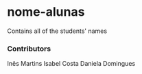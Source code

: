 # nome-alunas
Contains all of the students' names

### Contributors
Inês Martins
Isabel Costa
Daniela Domingues